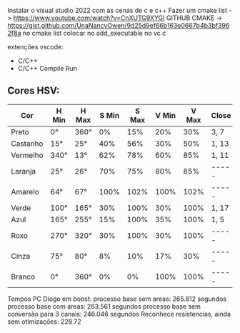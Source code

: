 Instalar o visual studio 2022 com as cenas de c e c++
Fazer um cmake list -> https://www.youtube.com/watch?v=CnXUTG9XYGI
GITHUB CMAKE -> https://gist.github.com/UnaNancyOwen/9d25d9ef66b163e0667b4b3bf3962f8a
no cmake list colocar no add_executable no vc.c

extenções vscode:
- C/C++
- C/C++ Compile Run

Cores HSV:
-------------------------

| Cor      | H Min | H Max | S Min | S Max | V Min | V Max | Close |
|----------|---------|---------|----------------|----------------|-----------|-----------|-----------|
| Preto    | 0°      | 360°    | 0%             | 15%           | 20%        | 30%        | 3, 7       |
| Castanho | 15°      | 25°     | 40%            | 56%           | 30%       | 50%       | 1, 13 |
| Vermelho | 340°    | 13°     | 62%            | 78%           | 60%       | 85%      | 1, 11 |
| Laranja  | 25°     | 26°     | 70%            | 75%           | 80%       | 85%      | ----- |
| Amarelo  | 64°     | 67°     | 100%            | 102%           | 100%       | 102%      | ----- |
| Verde    | 100°     | 165°    | 30%            | 100%           | 30%       | 100%      | 1, 17 |
| Azul     | 165°    | 255°    | 15%            | 100%           | 35%       | 100%      | 1, 5 |
| Roxo     | 270°    | 320°    | 30%            | 100%           | 30%       | 100%      | ----- |
| Cinza    | 75°      | 80°    | 8%             | 10%             | 17%       | 30%       | ----- |
| Branco   | 0°      | 360°    | 0%             | 0%             | 100%      | 100%      | ----- |


Tempos PC Diogo em boost:
processo base sem areas: 265.812 segundos
processo base com areas: 263.561 segundos
processo base sem conversão para 3 canais: 246.046 segundos
Reconhece resistencias, ainda sem otimizações: 228.72